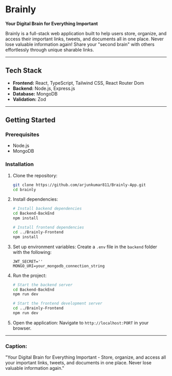 # Brainly

**Your Digital Brain for Everything Important**

Brainly is a full-stack web application built to help users store, organize, and access their important links, tweets, and documents all in one place. Never lose valuable information again! Share your "second brain" with others effortlessly through unique sharable links.

---

## **Tech Stack**

- **Frontend:** React, TypeScript, Tailwind CSS, React Router Dom
- **Backend:** Node.js, Express.js
- **Database:** MongoDB
- **Validation:** Zod

---


## **Getting Started**

### **Prerequisites**
- Node.js
- MongoDB

### **Installation**

1. Clone the repository:
   ```bash
   git clone https://github.com/arjunkumar811/Brainly-App.git
   cd brainly
   ```

2. Install dependencies:
   ```bash
   # Install backend dependencies
   cd Backend-BackEnd
   npm install

   # Install frontend dependencies
   cd ../Brainly-Frontend
   npm install
   ```

3. Set up environment variables:
   Create a `.env` file in the `backend` folder with the following:
   ```env
   JWT_SECRET=''
   MONGO_URI=your_mongodb_connection_string
   ```

4. Run the project:
   ```bash
   # Start the backend server
   cd Backend-BackEnd
   npm run dev

   # Start the frontend development server
   cd ../Brainly-Frontend
   npm run dev
   ```

5. Open the application:
   Navigate to `http://localhost:PORT` in your browser.

---


### **Caption:**
"Your Digital Brain for Everything Important - Store, organize, and access all your important links, tweets, and documents in one place. Never lose valuable information again."
